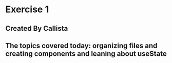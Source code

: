 # Exercise 1
## Created By Callista 
## The topics covered today: organizing files and creating components and leaning about useState 
